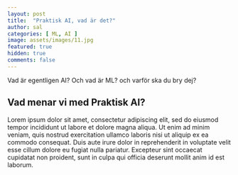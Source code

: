 ```yaml
---
layout: post
title:  "Praktisk AI, vad är det?"
author: sal
categories: [ ML, AI ]
image: assets/images/11.jpg
featured: true
hidden: true
comments: false
---
```


Vad är egentligen AI? Och vad är ML? och varför ska du bry dej?
## Vad menar vi med Praktisk AI?

Lorem ipsum dolor sit amet, consectetur adipiscing elit, sed do eiusmod tempor incididunt ut labore et dolore magna aliqua. Ut enim ad minim veniam, quis nostrud exercitation ullamco laboris nisi ut aliquip ex ea commodo consequat. Duis aute irure dolor in reprehenderit in voluptate velit esse cillum dolore eu fugiat nulla pariatur. Excepteur sint occaecat cupidatat non proident, sunt in culpa qui officia deserunt mollit anim id est laborum.
